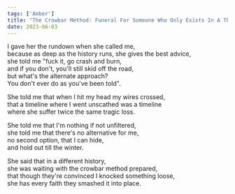 ```yaml
---
tags: ['Amber']
title: "The Crowbar Method: Funeral For Someone Who Only Exists In A Thought Experiment"
date: 2023-06-03
---
```


I gave her the rundown when she called me,  
because as deep as the history runs, she gives the best advice,  
she told me "fuck it, go crash and burn,  
and if you don't, you'll still skid off the road,  
but what's the alternate approach?  
You don't ever do as you've been told".

She told me that when I hit my head my wires crossed,  
that a timeline where I went unscathed was a timeline  
where she suffer twice the same tragic loss.

She told me that I'm nothing if not unfiltered,  
she told me that there's no alternative for me,  
no second option, that I can hide,  
and hold out till the winter.

She said that in a different history,  
she was waiting with the crowbar method prepared,  
that though they're convinced I knocked something loose,  
she has every faith they smashed it into place.
